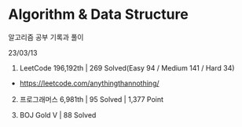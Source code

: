 # Algorithm & Data Structure

알고리즘 공부 기록과 풀이

23/03/13

1. LeetCode 196,192th | 269 Solved(Easy 94 / Medium 141 / Hard 34)
- https://leetcode.com/anythingthannothing/

2. 프로그래머스 6,981th | 95 Solved | 1,377 Point

3. BOJ Gold V | 88 Solved